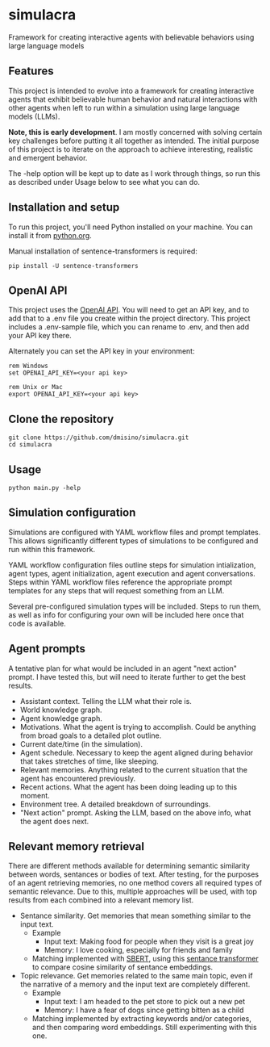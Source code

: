 # simulacra
Framework for creating interactive agents with believable behaviors using large language models

## Features
This project is intended to evolve into a framework for creating interactive agents that exhibit believable human behavior and natural interactions with other agents when left to run within a simulation using large language models (LLMs).

**Note, this is early development**. I am mostly concerned with solving certain key challenges before putting it all together as intended. The initial purpose of this project is to iterate on the approach to achieve interesting, realistic and emergent behavior.

The -help option will be kept up to date as I work through things, so run this as described under Usage below to see what you can do.

## Installation and setup

To run this project, you'll need Python installed on your machine. You can install it from [python.org](https://www.python.org/downloads/).

Manual installation of sentence-transformers is required:
```console
pip install -U sentence-transformers
```

## OpenAI API

This project uses the [OpenAI API](https://platform.openai.com/). You will need to get an API key, and to add that to a .env file you create within the project directory. This project includes a .env-sample file, which you can rename to .env, and then add your API key there. 

Alternately you can set the API key in your environment:

```console
rem Windows
set OPENAI_API_KEY=<your api key>

rem Unix or Mac
export OPENAI_API_KEY=<your api key>
```

## Clone the repository

```console
git clone https://github.com/dmisino/simulacra.git
cd simulacra
```

## Usage
```console
python main.py -help
```

## Simulation configuration

Simulations are configured with YAML workflow files and prompt templates. This allows significantly different types of simulations to be configured and run within this framework.

YAML workflow configuration files outline steps for simulation intialization, agent types, agent initialization, agent execution and agent conversations. Steps within YAML workflow files reference the appropriate prompt templates for any steps that will request something from an LLM.

Several pre-configured simulation types will be included. Steps to run them, as well as info for configuring your own will be included here once that code is available.

## Agent prompts

A tentative plan for what would be included in an agent "next action" prompt. I have tested this, but will need to iterate further to get the best results.

- Assistant context. Telling the LLM what their role is.
- World knowledge graph.
- Agent knowledge graph.
- Motivations. What the agent is trying to accomplish. Could be anything from broad goals to a detailed plot outline.
- Current date/time (in the simulation).
- Agent schedule. Necessary to keep the agent aligned during behavior that takes stretches of time, like sleeping.
- Relevant memories. Anything related to the current situation that the agent has encountered previously.
- Recent actions. What the agent has been doing leading up to this moment.
- Environment tree. A detailed breakdown of surroundings.
- "Next action" prompt. Asking the LLM, based on the above info, what the agent does next.

## Relevant memory retrieval

There are different methods available for determining semantic similarity between words, sentances or bodies of text. After testing, for the purposes of an agent retrieving memories, no one method covers all required types of semantic relevance. Due to this, multiple approaches will be used, with top results from each combined into a relevant memory list.

- Sentance similarity. Get memories that mean something similar to the input text.
  - Example
    - Input text: Making food for people when they visit is a great joy
    - Memory:     I love cooking, especially for friends and family
  - Matching implemented with [SBERT](https://arxiv.org/abs/1908.10084), using this [sentance transformer](https://huggingface.co/sentence-transformers/all-MiniLM-L6-v2) to compare cosine similarity of sentance embeddings.
- Topic relevance. Get memories related to the same main topic, even if the narrative of a memory and the input text are completely different.
  - Example
    - Input text: I am headed to the pet store to pick out a new pet
    - Memory:     I have a fear of dogs since getting bitten as a child
  - Matching implemented by extracting keywords and/or categories, and then comparing word embeddings. Still experimenting with this one.